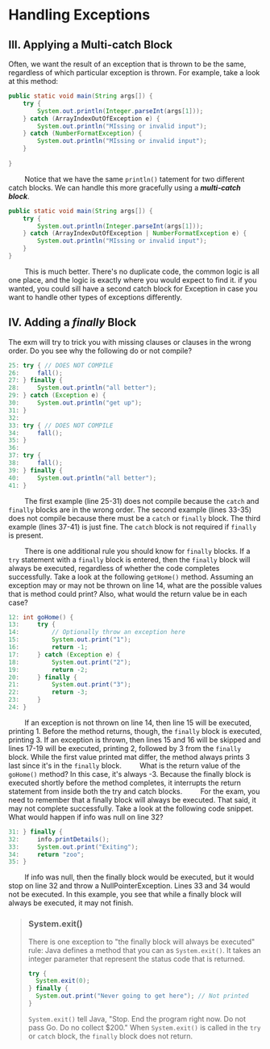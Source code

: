 # Handling Exceptions

## III. Applying a Multi-catch Block
Often, we want the result of an exception that is thrown to be the same, regardless of which particular exception is 
thrown. For example, take a look at this method:
```java
public static void main(String args[]) {
    try {
        System.out.println(Integer.parseInt(args[1]));
    } catch (ArrayIndexOutOfException e) {
        System.out.println("MIssing or invalid input");
    } catch (NumberFormatException) {
        System.out.println("MIssing or invalid input");
    }
    
}
```
&emsp;&emsp;
Notice that we have the same `println()`  tatement for two different catch blocks. We can handle this more gracefully 
using a ___multi-catch block___.
```java
public static void main(String args[]) {
    try {
        System.out.println(Integer.parseInt(args[1]));
    } catch (ArrayIndexOutOfException | NumberFormatException e) {
        System.out.println("MIssing or invalid input");
    }
}
```
&emsp;&emsp;
This is much better. There's no duplicate code, the common logic is all one place, and the logic is exactly where you 
would expect to find it. if you wanted, you could sill have a second catch block for Exception in case you want to 
handle other types of exceptions differently.

## IV. Adding a ___finally___ Block
The exm will try to trick you with missing clauses or clauses in the wrong order. Do you see why the following do or 
not compile?
```java
25: try { // DOES NOT COMPILE
26:     fall();
27: } finally {
28:     System.out.println("all better");
29: } catch (Exception e) {
30:     System.out.println("get up");
31: }
32:
33: try { // DOES NOT COMPILE
34:     fall();
35: }
36:
37: try {
38:     fall();
39: } finally {
40:     System.out.println("all better");
41: }
```
&emsp;&emsp;
The first example (line 25-31) does not compile because the `catch` and `finally` blocks are in the wrong order. The 
second example (lines 33-35) does not compile because there must be a `catch` or `finally` block. The third example
(lines 37-41) is just fine. The `catch` block is not required if `finally` is present.

&emsp;&emsp;
There is one additional rule you should know for `finally` blocks. If a `try` statement with a `finally` block is 
entered, then the `finally` block will always be executed, regardless of whether the code completes successfully. Take 
a look at the following `getHome()` method. Assuming an exception may or may not be thrown on line 14, what are the 
possible values that is method could print? Also, what would the return value be in each case?
```java
12: int goHome() {
13:     try {
14:         // Optionally throw an exception here
15:         System.out.print("1");
16:         return -1;
17:     } catch (Exception e) {
18:         System.out.print("2");
19:         return -2;
20:     } finally {
21:         System.out.print("3");
22:         return -3;
23:     }
24: }
```
&emsp;&emsp;
If an exception is not thrown on line 14, then line 15 will be executed, printing 1. Before the method returns, though, 
the `finally` block is executed, printing 3. If an exception is thrown, then lines 15 and 16 will be skipped and lines 
17-19 will be executed, printing 2, followed by 3 from the `finally` block. While the first value printed mat differ, 
the method always prints 3 last since it's in the `finally` block.
&emsp;&emsp;
What is the return value of the `goHome()` method? In this case, it's always -3. Because the finally block is executed 
shortly before the method completes, it interrupts the return statement from inside both the try and catch blocks.
&emsp;&emsp;
For the exam, you need to remember that a finally block will always be executed. That said, it may not complete 
successfully. Take a look at the following code snippet. What would happen if info was null on line 32?
```java
31: } finally {
32:     info.printDetails();
33:     System.out.print("Exiting");
34:     return "zoo";
35: }
```
&emsp;&emsp;
If info was null, then the finally block would be executed, but it would stop on line 32 and throw a 
NullPointerException. Lines 33 and 34 would not be executed. In this example, you see that while a finally block will 
always be executed, it may not finish.

> ### System.exit()
> There is one exception to "the finally block will always be executed" rule: Java defines a method that you can as 
> `System.exit()`. It takes an integer parameter that represent the status code that is returned.
> ```java
> try {
>   System.exit(0);
> } finally {
>   System.out.print("Never going to get here"); // Not printed
> }
> ```
> `System.exit()` tell Java, "Stop. End the program right now. Do not pass Go. Do no collect $200." When `System.exit()` 
> is called in the `try` or `catch` block, the `finally` block does not return.
